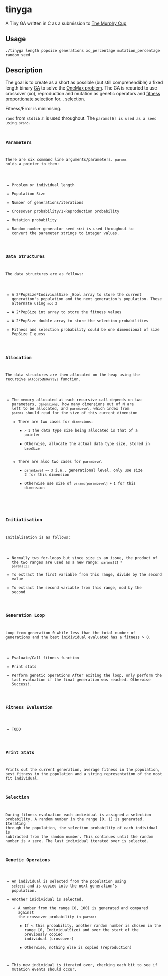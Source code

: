 # tinyga #

A Tiny GA written in C as a submission to [The Murphy Cup](http://cup.murph.ie "The Murphy Cup")

## Usage ##

`./tinyga length popsize generations xo_percentage mutation_percentage random_seed`

## Description ##

The goal is to create as a short as possible \(but still comprehendible\) a fixed length binary [GA](http://en.wikipedia.org/wiki/Genetic_algorithm) to solve the [OneMax problem](http://tracer.lcc.uma.es/problems/onemax/onemax.html). The GA is requried to use crossover \(xo\), reproduction and mutation as genetic operators and [fitness proportionate selection](http://en.wikipedia.org/wiki/Fitness_proportionate_selection) for... selection.

Fitness/Error is minimising.

<code>rand</code> from <code>stdlib.h</code> is used throughout. The <code>params\[6\] is used as a seed using <code>srand</code>.

### Parameters ###
There are six command line arguments/parameters. <code>params</code> holds a pointer to them:
   * Problem or individual length
   * Population Size
   * Number of generations/iterations
   * Crossover probability/1\-Reproduction probability
   * Mutation probability
   * Random number generator seed
<code>atoi</code> is used throughout to convert the parameter strings to integer values.

### Data Structures ###

The data structures are as follows:
   * A 2\*PopSize\*IndiviualSize _Bool array to store the current generation's population and the next generation's population. These alternate using <code>mod 2</code>
   * A 2\*PopSize int array to store the fitness values
   * A 2\*PopSize double array to store the selection probabilities
   * Fitness and selection probability could be one dimensional of size PopSize I guess

### Allocation ###

The data structures are then allocated on the heap using the recursive <code>allocateNdArrays</code> function. 
   * The memory allocated at each recursive call depends on two parameters, <code>dimensions</code>, how many dimensions out of N are left to be allocated, and <code>paramLevel</code>, which index from <code>params</code> should read for the size of this current dimension
      * There are two cases for <code>dimensions</code>:
         * <code>&gt; 1</code> the data type size being allocated is that of a pointer
         * Otherwise, allocate the actual data type size, stored in <code>baseSize</code>
      * There are also two cases for <code>paramLevel</code>
         * <code>paramLevel \=\= 3</code> i.e., generational level, only use size 2 for this dimension
         * Otherwise use size of <code>params\[paramLevel\] \+ 1</code> for this dimension

### Initialisation ###

Initialisation is as follows:
   * Normally two for-loops but since size is an issue, the product of the two ranges are used as a new range: <code>params\[2\] \* params\[1\]</code>
   * To extract the first variable from this range, divide by the second value
   * To extract the second variable from this range, mod by the second

### Generation Loop ###

Loop from generation 0 while less than the total number of generations and the best inidividual evaluated has a fitness &gt; 0.
   * Evaluate/Call fitness function
   * Print stats
   * Perform genetic operations
After exiting the loop, only perform the last evaluation if the final generation was reached. Otherwise Success!.

### Fitness Evaluation ###
   * TODO

### Print Stats ###

Prints out the current generation, average fitness in the population, best fitness in the population and a string representation of the most fit individual.

### Selection ###
During fitness evaluation each individual is assigned a selection probability. A random number in the range \[0, 1\] is generated. Iterating through the population, the selection probability of each individual is subtracted from the random number. This continues until the random number is &lt; zero. The last individual iterated over is selected. 

### Genetic Operaions ###
   * An individual is selected from the population using <code>selecti</code> and is copied into the next generation's population.
   * Another inidividual is selected.
      * A number from the range \[0, 100\) is generated and compared against the crossover probability in <code>params</code>: 
         * If &lt; this probability, another random number is chosen in the range [0, IndividualSize) and over the start of the previously copied individual \(crossover\)
         * Otherwise, nothing else is copied \(reproduction\)
   * This new individual is iterated over, checking each bit to see if mutation events should occur. 